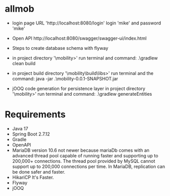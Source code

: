 # allmob

- login page URL 'http://localhost:8080/login' 
 login 'mike' and password 'mike' 

- Open API     http://localhost:8080/swagger/swagger-ui/index.html 
- Steps to create database schema with flyway
- in project directory '\mobility>' run terminal and command:   .\gradlew clean build
- in project build directory '\mobility\build\libs>' run terminal and the command: java -jar .\mobility-0.0.1-SNAPSHOT.jar
- jOOQ code generation for persistence layer
  in project directory '\mobility>' run terminal and command: .\gradlew generateEntities



# Requirements

- Java 17
- Spring Boot 2.7.12
- Gradle
- OpenAPI
- MariaDB version 10.6 not newer because mariaDb comes with an advanced thread pool capable of running faster and supporting up to 200,000+ connections. 
The thread pool provided by MySQL cannot support up to 200,000 connections per time. In MariaDB, 
replication can be done safer and faster.
- HikariCP It's Faster.
- Flyway
- jOOQ